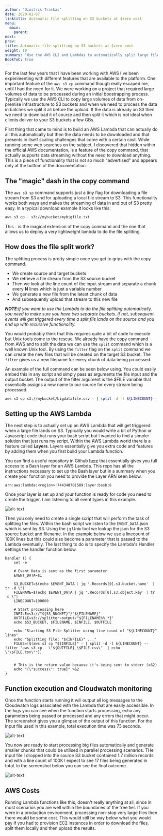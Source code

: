 ```yaml
---
author: "Dimitris Traskas"
date: 2020-02-07
linktitle: Automatic file splitting on S3 buckets at $zero cost
menu:
  main:
    parent: 
next: 
prev: 
title: Automatic file splitting on S3 buckets at $zero cost
weight: 10
summary: "Use the AWS CLI and Lambdas to automatically split large files into S3 buckets. Spend almost $0 a month on infrastructure to listen to events triggering a bash AWS Lambda."
BookToC: true
---
```



For the last few years that I have been working with AWS I've been experimenting with different features that are available to the platform. One important feature of the `aws s3 cp` command though really escaped me, until I had the need for it. We were working on a project that required large volumes of data to be processed during an initial boostrapping process. Typically we use the AWS CLI to copy large volumes of data from on-premise infrastructure to S3 buckets and when we need to process the data in batches we split it all before the upload. If the data is already on S3 then we need to download it of course and then split it which is not ideal when clients deliver to your S3 buckets a few GBs. 

First thing that came to mind is to build an AWS Lambda that can actually do all this automatically but then the data needs to be downloaded and that presents in itself scaling challenges that come with a certain cost. While running some web searches on the subject, I discovered that hidden within the official AWS documentation, is a feature of the copy command, that actually supports data streaming without the need to download anything. This is a piece of functionality that is not so much "advertised" and appears only at the bottom of the documentation.


## The "magic" dash in the copy command

The `aws s3 sp` command supports just a tiny flag for downloading a file stream from S3 and for uploading a local file stream to S3. This functionality works both ways and makes the streaming of data in and out of S3 pretty easy. In a typical download example it looks like this:

```bash
aws s3 cp - s3://mybucket/mybigfile.txt
```

This `-` is the magical extension of the copy command and the one that allows us to deploy a very lightweight lambda to do the file splitting. 


## How does the file split work?

The splitting process is pretty simple once you get to grips with the copy command. 

- We create source and target buckets
- We retrieve a file stream from the S3 source bucket
- Then we look at the line count of the input stream and separate a chunk every **N** lines which is just a variable number
- We generate a new file from the latest chunk of data 
- And subsequently upload that stream to this new file


_**NOTE**_:*If you want to use the Lambda to do the file splitting automatically, you need to make sure you have two separate buckets. If not, subsequent events will get triggered every time a split file lands on the source and you end up with recursive functionality.*

You would probably think that this requires quite a bit of code to execute but Unix tools come to the rescue. We already have the copy command from AWS and to split the data we can use the `split` command which is a well known Unix tool. By using the `filter` flag on the `split` command we can create the new files that will be created on the target S3 bucket. The `filter` gives us a new filename for every chunk of data being processed.

An example of the full command can be seen below using. You could easily embed this in any script and simply pass as arguments the file input and the output bucket. The output of the filter argument is the $FILE variable that essentially assigns a new name to our source for every stream being processed.

```bash
aws s3 cp s3://mybucket/bigdatafile.csv - | split -d -l ${LINECOUNT} --filter "aws s3 cp - \"s3://splitbucket/bigdatafile_\$FILE.csv\"
```

## Setting up the AWS Lambda

The next step is to actually set up an AWS Lambda that will get triggered when a large file lands on S3. Typically you would write a bit of Python or Javascript code that runs your bash script but I wanted to find a simpler solution that just runs my script. Within the AWS Lambda world there is a feature called **Layers**. Layers essentially give you extra code and features by adding them when you first build your Lambda function. 

You can find a useful repository in Github [here](https://github.com/gkrizek/bash-lambda-layer) that essentially gives you full access to a Bash layer for an AWS Lambda. This repo has all the instructions necessary to set up the Bash layer but in a summary when you create your function you need to provide the Layer ARN seen below.

```
arn:aws:lambda:<region>:744348701589:layer:bash:8
```

Once your layer is set up and your function is ready for code you need to create the trigger. I am listening to all event types in this example.

![alt-text](/../../photos/s3trigger.png)

Then you only need to create a single script that will perform the task of splitting the files. Within the bash script we listen to the `EVENT_DATA` json which is sent by S3. Using the `jq` Unix tool we lookup the json for the S3 source bucket and filename. In the example below we use a linecount of 100K lines but this could also become a parameter that is passed to the Lambda eventually. The last thing to do is to specify the Lambda's Handler settings the handler function below.

```
handler () {
    set -e

    # Event Data is sent as the first parameter
    EVENT_DATA=$1
    
    S3_BUCKET=$(echo $EVENT_DATA | jq '.Records[0].s3.bucket.name'  | tr -d \")
    FILENAME=$(echo $EVENT_DATA | jq '.Records[0].s3.object.key' | tr -d \")
    LINECOUNT=100000
    
    # Start processing here
    INFILE=s3://"${S3_BUCKET}"/"${FILENAME}"
    OUTFILE=s3://splitter-output/"${FILENAME%%.*}"
    echo $S3_BUCKET, $FILENAME, $INFILE, $OUTFILE
    
    echo "Starting S3 File Splitter using line count of "${LINECOUNT}" lines"
    echo "Splitting file: "${INFILE}" ..."
    FILES=($(aws s3 cp "${INFILE}" - | split -d -l ${LINECOUNT} --filter "aws s3 cp - \"${OUTFILE}_\$FILE.csv\"  | echo \"\$FILE.csv\""))

    
    # This is the return value because it's being sent to stderr (>&2)
    echo "{\"success\": true}" >&2
}
```

## Function execution and Cloudwatch monitoring

Once the function starts running it will output all log messages to the Cloudwatch logs associated with the Lambda that are easily accessible. In the logs you can see when the function starts processing, echo any parameters being passed or processed and any errors that might occur. The screenshot gives you a glimpse of the output of this function. For the input file used in this example, total execution time was 73 seconds. 

![alt-text](/../../photos/logs.png "Cloudwatch logs")

You now are ready to start processing big files automatically and generate smaller chunks that could be utilised in parallel processing scenarios. THe input file I dropped into the source S3 bucket contained 1.7 million records and with a line count of 100K I expect to see 17 files being generated in total. In the screenshot below you can see the final outcome.

![alt-text](/../../photos/output.png "Final output")

## AWS Costs

Running Lambda functions like this, doesn't really anything at all, since in most scenarios you are well within the boundaries of the free tier. If you were in a production environment, processing non-stop very large files then there would be some cost. This would still be way below what you would pay if you had to provision EC2 instances in order to download the files, split them locally and then upload the results.